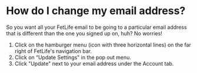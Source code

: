 # How do I change my email address?

So you want all your FetLife email to be going to a particular email address that is different than the one you signed up on, huh? No worries!

1. Click on the hamburger menu (icon with three horizontal lines) on the far right of FetLife's navigation bar.
2. Click on “Update Settings" in the pop out menu.
3. Click "Update" next to your email address under the Account tab.
